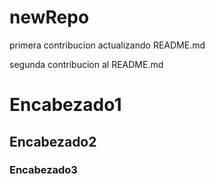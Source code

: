 # newRepo
primera contribucion actualizando README.md


segunda contribucion al README.md

# Encabezado1
## Encabezado2
### Encabezado3
